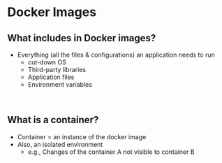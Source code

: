 # Docker Images

## What includes in Docker images?

- Everything (all the files & configurations) an application needs to run
  - cut-down OS
  - Third-party libraries
  - Application files
  - Environment variables

<br/>

## What is a container?

- Container = an instance of the docker image
- Also, an isolated environment
  - e.g., Changes of the container A not visible to container B

<br/>

